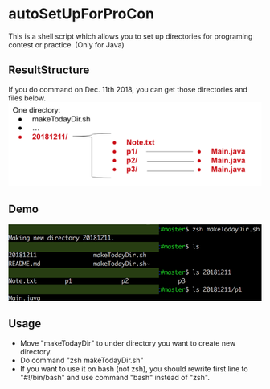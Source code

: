 # autoSetUpForProCon
This is a shell script which allows you to set up directories for programing contest or practice. (Only for Java)

## ResultStructure
If you do command on Dec. 11th 2018, you can get those directories and files below.
![demo](https://github.com/MiraiNiki/autoSetUpForProCon/blob/master/structure.png)

## Demo
![demo](https://github.com/MiraiNiki/autoSetUpForProCon/blob/master/demo.png)

## Usage
 - Move "makeTodayDir" to under directory you want to create new directory.
 - Do command "zsh makeTodayDir.sh"
 - If you want to use it on bash (not zsh), you should rewrite first line to "#!/bin/bash" and use command "bash" instead of "zsh".
